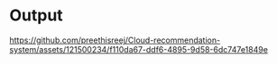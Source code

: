 # Output

https://github.com/preethisreej/Cloud-recommendation-system/assets/121500234/f110da67-ddf6-4895-9d58-6dc747e1849e

